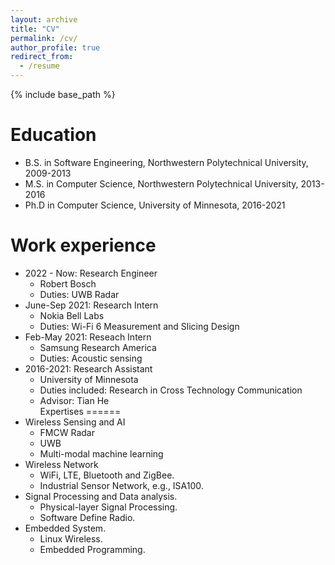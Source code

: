 ```yaml
---
layout: archive
title: "CV"
permalink: /cv/
author_profile: true
redirect_from:
  - /resume
---
```


{% include base_path %}

Education
======
* B.S. in Software Engineering, Northwestern Polytechnical University, 2009-2013
* M.S. in Computer Science, Northwestern Polytechnical University, 2013-2016
* Ph.D in Computer Science, University of Minnesota, 2016-2021

Work experience
======
* 2022 - Now: Research Engineer
  * Robert Bosch
  * Duties: UWB Radar
* June-Sep 2021: Research Intern
  * Nokia Bell Labs
  * Duties: Wi-Fi 6 Measurement and Slicing Design 
* Feb-May 2021: Reseach Intern 
  * Samsung Research America
  * Duties: Acoustic sensing
* 2016-2021: Research Assistant
  * University of Minnesota
  * Duties included: Research in Cross Technology Communication
  * Advisor: Tian He  
Expertises
======
* Wireless Sensing and AI
  * FMCW Radar
  * UWB
  * Multi-modal machine learning
* Wireless Network
  * WiFi, LTE, Bluetooth and ZigBee.
  * Industrial Sensor Network, e.g., ISA100.
* Signal Processing and Data analysis.
  * Physical-layer Signal Processing.
  * Software Define Radio.
* Embedded System.
  * Linux Wireless. 
  * Embedded Programming.



